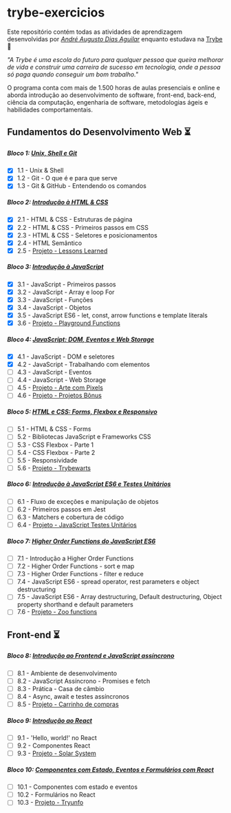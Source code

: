 # trybe-exercicios

Este repositório contém todas as atividades de aprendizagem desenvolvidas por _[André Augusto Dias Aguilar](https://www.linkedin.com/in/deguilar/)_ enquanto estudava na [Trybe](https://www.betrybe.com/) :rocket:

_"A Trybe é uma escola do futuro para qualquer pessoa que queira melhorar de vida e construir uma carreira de sucesso em tecnologia, onde a pessoa só paga quando conseguir um bom trabalho."_

O programa conta com mais de 1.500 horas de aulas presenciais e online e aborda introdução ao desenvolvimento de software, front-end, back-end, ciência da computação, engenharia de software, metodologias ágeis e habilidades comportamentais.

## Fundamentos do Desenvolvimento Web :hourglass_flowing_sand:

##### Bloco 1: [Unix, Shell e Git](https://github.com/deguilar/exercicios-trybe/tree/main/01-fundamentos/bloco-01-unix-shell-e-git)
- [x] 1.1 - Unix & Shell
- [x] 1.2 - Git - O que é e para que serve
- [x] 1.3 - Git & GitHub - Entendendo os comandos

##### Bloco 2: [Introdução à HTML & CSS](https://github.com/deguilar/exercicios-trybe/tree/main/01-fundamentos/bloco-02-introducao-a-html-e-css)
- [x] 2.1 - HTML & CSS - Estruturas de página
- [x] 2.2 - HTML & CSS - Primeiros passos em CSS
- [x] 2.3 - HTML & CSS - Seletores e posicionamentos
- [x] 2.4 - HTML Semântico
- [x] 2.5 - [Projeto - Lessons Learned](https://github.com/deguilar/exercicios-trybe/tree/main/01-fundamentos/bloco-02-introducao-a-html-e-css/dia-05-projeto-lessons-learned)

##### Bloco 3: [Introdução à JavaScript](https://github.com/deguilar/exercicios-trybe/tree/main/01-fundamentos/bloco-03-introducao-a-javascript)
- [x] 3.1 - JavaScript - Primeiros passos
- [x] 3.2 - JavaScript - Array e loop For
- [x] 3.3 - JavaScript - Funções
- [x] 3.4 - JavaScript - Objetos
- [x] 3.5 - JavaScript ES6 - let, const, arrow functions e template literals
- [x] 3.6 - [Projeto - Playground Functions](https://github.com/deguilar/exercicios-trybe/tree/main/01-fundamentos/bloco-03-introducao-a-javascript/dia-06-projeto-playground-functions)

##### Bloco 4: [JavaScript: DOM, Eventos e Web Storage](https://github.com/deguilar/exercicios-trybe/tree/main/01-fundamentos/bloco-04-javascript-dom-eventos-e-web-storage)
- [x] 4.1 - JavaScript - DOM e seletores
- [x] 4.2 - JavaScript - Trabalhando com elementos
- [ ] 4.3 - JavaScript - Eventos
- [ ] 4.4 - JavaScript - Web Storage
- [ ] 4.5 - [Projeto - Arte com Pixels](https://github.com/deguilar/exercicios-trybe/tree/main/01-fundamentos/bloco-04-javascript-dom-eventos-e-web-storage/dia-05-arte-com-pixels)
- [ ] 4.6 - [Projeto - Projetos Bônus](https://github.com/deguilar/exercicios-trybe/tree/main/01-fundamentos/bloco-04-javascript-dom-eventos-e-web-storage/dia-06-projetos-bonus)

##### Bloco 5: [HTML e CSS: Forms, Flexbox e Responsivo](https://github.com/deguilar/exercicios-trybe/tree/main/01-fundamentos/bloco-05-html-e-css-forms-flexbox-e-responsivo)
- [ ] 5.1 - HTML & CSS - Forms
- [ ] 5.2 - Bibliotecas JavaScript e Frameworks CSS
- [ ] 5.3 - CSS Flexbox - Parte 1
- [ ] 5.4 - CSS Flexbox - Parte 2
- [ ] 5.5 - Responsividade
- [ ] 5.6 - [Projeto - Trybewarts](https://github.com/deguilar/exercicios-trybe/tree/main/01-fundamentos/bloco-05-html-e-css-forms-flexbox-e-responsivo/dia-06-projeto-trybewarts)

##### Bloco 6: [Introdução à JavaScript ES6 e Testes Unitários](https://github.com/deguilar/exercicios-trybe/tree/main/01-fundamentos/bloco-06-introducao-a-javascript-es6-e-testes-unitarios)
- [ ] 6.1 - Fluxo de exceções e manipulação de objetos
- [ ] 6.2 - Primeiros passos em Jest
- [ ] 6.3 - Matchers e cobertura de código
- [ ] 6.4 - [Projeto - JavaScript Testes Unitários](https://github.com/deguilar/exercicios-trybe/tree/main/01-fundamentos/bloco-06-introducao-a-javascript-es6-e-testes-unitarios/dia-04-projeto-javascript-testes-unitarios)

##### Bloco 7: [Higher Order Functions do JavaScript ES6](https://github.com/deguilar/exercicios-trybe/tree/main/01-fundamentos/bloco-07-higher-order-functions-do-javascript-es6)
- [ ] 7.1 - Introdução a Higher Order Functions
- [ ] 7.2 - Higher Order Functions - sort e map
- [ ] 7.3 - Higher Order Functions - filter e reduce
- [ ] 7.4 - JavaScript ES6 - spread operator, rest parameters e object destructuring
- [ ] 7.5 - JavaScript ES6 - Array destructuring, Default destructuring, Object property shorthand e default parameters
- [ ] 7.6 - [Projeto - Zoo functions](https://github.com/deguilar/exercicios-trybe/tree/main/01-fundamentos/bloco-07-higher-order-functions-do-javascript-es6/dia-06-projeto-zoo-functions)

## Front-end :hourglass_flowing_sand:

##### Bloco 8: [Introdução ao Frontend e JavaScript assíncrono](https://github.com/deguilar/exercicios-trybe/tree/main/02-front-end/bloco-08-introducao-ao-front-end-e-javascript-assincrono)
- [ ] 8.1 - Ambiente de desenvolvimento
- [ ] 8.2 - JavaScript Assíncrono - Promises e fetch
- [ ] 8.3 - Prática - Casa de câmbio
- [ ] 8.4 - Async, await e testes assíncronos
- [ ] 8.5 - [Projeto - Carrinho de compras](https://github.com/deguilar/exercicios-trybe/tree/main/02-front-end/bloco-08-introducao-ao-front-end-e-javascript-assincrono/dia-05-projeto-carrinho-de-compras)

##### Bloco 9: [Introdução ao React](https://github.com/deguilar/exercicios-trybe/tree/main/02-front-end/bloco-09-introducao-ao-react)
- [ ] 9.1 - 'Hello, world!' no React
- [ ] 9.2 - Componentes React
- [ ] 9.3 - [Projeto - Solar System](https://github.com/deguilar/exercicios-trybe/tree/main/02-front-end/bloco-09-introducao-ao-react/dia-03-projeto-solar-system)

##### Bloco 10: [Componentes com Estado, Eventos e Formulários com React](https://github.com/deguilar/exercicios-trybe/tree/main/02-front-end/bloco-10-componentes-com-estado-eventos-e-formularios-com-react)
- [ ] 10.1 - Componentes com estado e eventos
- [ ] 10.2 - Formulários no React
- [ ] 10.3 - [Projeto - Tryunfo](https://github.com/deguilar/exercicios-trybe/tree/main/02-front-end/bloco-10-componentes-com-estado-eventos-e-formularios-com-react/dia-03-projeto-tryunfo)
